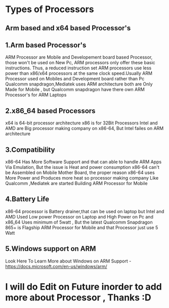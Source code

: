 # Types of Processors
## Arm based and x64 based Processor's
## 1.Arm based Processor's
ARM Processor are Mobile and Developement board based Processor, those won't be used on New Pc, ARM processors only offer these basic instructions. Thus, a reduced instruction set  ARM processors use less power than x86/x64 processors at the same clock speed.Usually ARM Processor used on Mobiles and Development board rather than Pc
Qualcomm snapdragon,Mediatek uses ARM architecture both are Only Made for Mobile , but Qualcomm snapdragon have there own ARM Processor's for ARM Laptops
## 2.x86_64 based Processors
x64 is 64-bit processor architecture
x86 is for 32Bit Processors
Intel and AMD are Big processor making company on x86-64, But Intel failes on ARM architecture
## 3.Compatibility
x86-64 Has More Software Support and that can able to handle ARM Apps Via Emulation, But the issue is Heat and power consumption
x86-64 can't be Assembled on Mobile Mother Board, the proper reason x86-64 uses More Power and Produces more heat 
so processor making company Like Qualcomm ,Mediatek are started Building ARM Processor for Mobile 
## 4.Battery Life
x86-64 processor is Battery drainer,that can be used on laptop but Intel and AMD Used Low power Processor on Laptop and High Power on Pc and x86_64 Uses minimum of 5watt , But the latest Qualcomm Snapdragon 865+ is Flagship ARM Processor for Mobile and that Processor just use 5 Watt
## 5.Windows support on ARM
Look Here To Learn More about Windows on ARM Support - https://docs.microsoft.com/en-us/windows/arm/

# I will do Edit on Future inorder to add more about Processor , Thanks :D
